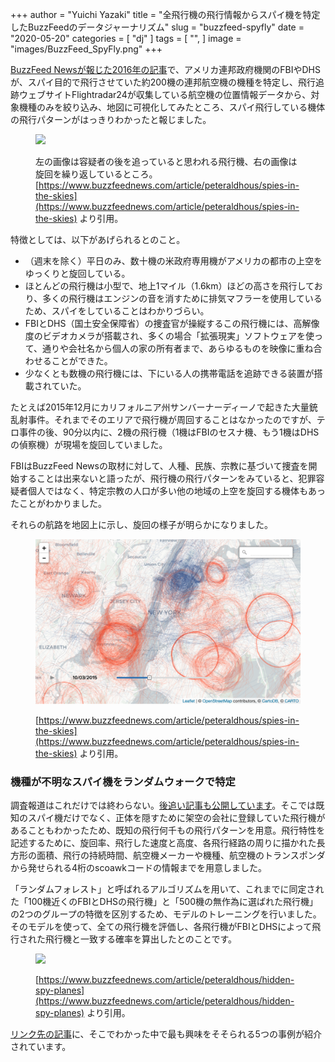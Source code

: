 +++
author = "Yuichi Yazaki"
title = "全飛行機の飛行情報からスパイ機を特定したBuzzFeedのデータジャーナリズム"
slug = "buzzfeed-spyfly"
date = "2020-05-20"
categories = [
    "dj"
]
tags = [
    "",
]
image = "images/BuzzFeed_SpyFly.png"
+++

[BuzzFeed Newsが報じた2016年の記事](https://www.buzzfeednews.com/article/peteraldhous/spies-in-the-skies)で、アメリカ連邦政府機関のFBIやDHSが、スパイ目的で飛行させていた約200機の連邦航空機の機種を特定し、飛行追跡ウェブサイトFlightradar24が収集している航空機の位置情報データから、対象機種のみを絞り込み、地図に可視化してみたところ、スパイ飛行している機体の飛行パターンがはっきりわかったと報じました。

<figure>

![](https://img.buzzfeed.com/buzzfeed-static/static/2016-04/6/10/enhanced/webdr02/longform-original-26260-1459952095-7.jpg?downsize=800:*&output-format=auto&output-quality=auto)

<figcaption>

左の画像は容疑者の後を追っていると思われる飛行機、右の画像は旋回を繰り返しているところ。[https://www.buzzfeednews.com/article/peteraldhous/spies-in-the-skies](https://www.buzzfeednews.com/article/peteraldhous/spies-in-the-skies) より引用。

</figcaption>

</figure>

特徴としては、以下があげられるとのこと。

- （週末を除く）平日のみ、数十機の米政府専用機がアメリカの都市の上空をゆっくりと旋回している。
- ほとんどの飛行機は小型で、地上1マイル（1.6km）ほどの高さを飛行しており、多くの飛行機はエンジンの音を消すために排気マフラーを使用しているため、スパイをしていることはわかりづらい。
- FBIとDHS（国土安全保障省）の捜査官が操縦するこの飛行機には、高解像度のビデオカメラが搭載され、多くの場合「拡張現実」ソフトウェアを使って、通りや会社名から個人の家の所有者まで、あらゆるものを映像に重ね合わせることができた。
- 少なくとも数機の飛行機には、下にいる人の携帯電話を追跡できる装置が搭載されていた。

たとえば2015年12月にカリフォルニア州サンバーナーディーノで起きた大量銃乱射事件。それまでそのエリアで飛行機が周回することはなかったのですが、テロ事件の後、90分以内に、2機の飛行機（1機はFBIのセスナ機、もう1機はDHSの偵察機）が現場を旋回していました。

FBIはBuzzFeed Newsの取材に対して、人種、民族、宗教に基づいて捜査を開始することは出来ないと語ったが、飛行機の飛行パターンをみていると、犯罪容疑者個人ではなく、特定宗教の人口が多い他の地域の上空を旋回する機体もあったことがわかりました。

それらの航路を地図上に示し、旋回の様子が明らかになりました。

<figure>

![](images/BuzzFeed_SpyFly.png)

<figcaption>

[https://www.buzzfeednews.com/article/peteraldhous/spies-in-the-skies](https://www.buzzfeednews.com/article/peteraldhous/spies-in-the-skies) より引用。

</figcaption>

</figure>

### 機種が不明なスパイ機をランダムウォークで特定

調査報道はこれだけでは終わらない。[後追い記事も公開しています](https://www.buzzfeednews.com/article/peteraldhous/hidden-spy-planes)。そこでは既知のスパイ機だけでなく、正体を隠すために架空の会社に登録していた飛行機があることもわかったため、既知の飛行何千もの飛行パターンを用意。飛行特性を記述するために、旋回率、飛行した速度と高度、各飛行経路の周りに描かれた長方形の面積、飛行の持続時間、航空機メーカーや機種、航空機のトランスポンダから発せられる4桁のscoawkコードの情報までを用意しました。

「ランダムフォレスト」と呼ばれるアルゴリズムを用いて、これまでに同定された「100機近くのFBIとDHSの飛行機」と「500機の無作為に選ばれた飛行機」の2つのグループの特徴を区別するため、モデルのトレーニングを行いました。そのモデルを使って、全ての飛行機を評価し、各飛行機がFBIとDHSによって飛行された飛行機と一致する確率を算出したとのことです。

<figure>

![](https://img.buzzfeed.com/buzzfeed-static/static/2017-07/29/11/asset/buzzfeed-prod-fastlane-01/sub-buzz-2347-1501342449-1.png?downsize=800:*&output-format=auto&output-quality=auto)

<figcaption>

[https://www.buzzfeednews.com/article/peteraldhous/hidden-spy-planes](https://www.buzzfeednews.com/article/peteraldhous/hidden-spy-planes) より引用。

</figcaption>

</figure>

[リンク先の記事](https://www.buzzfeednews.com/article/peteraldhous/hidden-spy-planes)に、そこでわかった中で最も興味をそそられる5つの事例が紹介されています。
